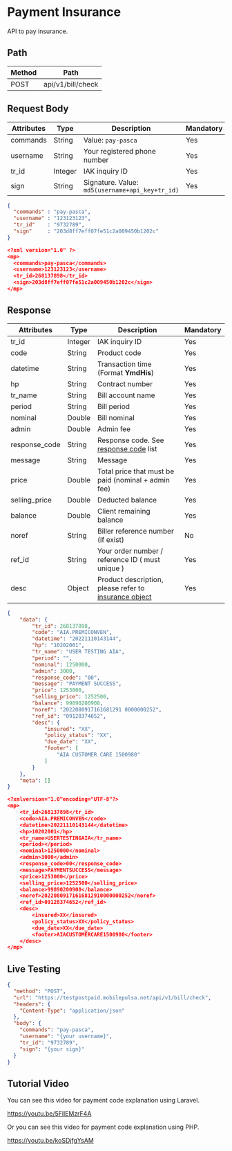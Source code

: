 # Payment Insurance

API to pay insurance.

## Path

Method | Path 
---------|----------
 POST | api/v1/bill/check

## Request Body

<!-- title: Request Attributes -->
Attributes | Type | Description | Mandatory
---------|----------|---------|----------
commands | String | Value: `pay-pasca` | Yes
username | String | Your registered phone number | Yes
tr_id | Integer | IAK inquiry ID | Yes
sign | String | Signature. Value: `md5(username+api_key+tr_id)` | Yes

<!--
type: tab
title: JSON
-->

```json
{
  "commands" : "pay-pasca",
  "username" : "123123123",
  "tr_id"    : "9732789",
  "sign"     : "203d8ff7eff07fe51c2a009450b1202c"
}
```

<!--
type: tab
title: XML
-->

```json
<?xml version="1.0" ?>
<mp>
  <commands>pay-pasca</commands>
  <username>123123123</username>
  <tr_id>268137898</tr_id>
  <sign>203d8ff7eff07fe51c2a009450b1202c</sign>
</mp>
```
<!-- type: tab-end -->

## Response

<!-- title: Response Attributes -->
Attributes | Type | Description | Mandatory
---------|----------|---------|----------
tr_id | Integer | IAK inquiry ID | Yes
code | String | Product code | Yes
datetime | String | Transaction time (Format **YmdHis**) | Yes 
hp | String | Contract number | Yes
tr_name | String | Bill account name | Yes
period | String | Bill period | Yes
nominal | Double | Bill nominal | Yes
admin | Double | Admin fee | Yes
response_code | String | Response code. See [response code](../../../response-code.md) list | Yes
message | String | Message | Yes
price | Double | Total price that must be paid (nominal + admin fee) | Yes
selling_price | Double | Deducted balance | Yes
balance | Double | Client remaining balance | Yes
noref | String | Biller reference number (if exist) | No
ref_id | String | Your order number / reference ID ( must unique ) | Yes
desc | Object | Product description, please refer to [insurance object](./insurance-object.md) | Yes

<!--
type: tab
title: JSON
-->

```json
{
	"data": {
		"tr_id": 268137898,
		"code": "AIA.PREMICONVEN",
		"datetime": "20221110143144",
		"hp": "10202001",
		"tr_name": "USER TESTING AIA",
		"period": "",
		"nominal": 1250000,
		"admin": 3000,
		"response_code": "00",
		"message": "PAYMENT SUCCESS",
		"price": 1253000,
		"selling_price": 1252500,
		"balance": 99890200908,
		"noref": "2022080917161681291 0000000252",
		"ref_id": "09128374652",
		"desc": {
			"insured": "XX",
			"policy_status": "XX",
			"due_date": "XX",
			"footer": [
				"AIA CUSTOMER CARE 1500980"
			]
		}
	},
	"meta": []
}
```

<!--
type: tab
title: XML
-->

```json
<?xmlversion="1.0"encoding="UTF-8"?>
<mp>
	<tr_id>268137898</tr_id>
	<code>AIA.PREMICONVEN</code>
	<datetime>20221110143144</datetime>
	<hp>10202001</hp>
	<tr_name>USERTESTINGAIA</tr_name>
	<period></period>
	<nominal>1250000</nominal>
	<admin>3000</admin>
	<response_code>00</response_code>
	<message>PAYMENTSUCCESS</message>
	<price>1253000</price>
	<selling_price>1252500</selling_price>
	<balance>99890200908</balance>
	<noref>20220809171616812910000000252</noref>
	<ref_id>09128374652</ref_id>
	<desc>
		<insured>XX</insured>
		<policy_status>XX</policy_status>
		<due_date>XX</due_date>
		<footer>AIACUSTOMERCARE1500980</footer>
	</desc>
</mp>
```
<!-- type: tab-end -->

## Live Testing

```json http
{
  "method": "POST",
  "url": "https://testpostpaid.mobilepulsa.net/api/v1/bill/check",
  "headers": {
    "Content-Type": "application/json"
  },
  "body": {
    "commands": "pay-pasca",
    "username": "{your username}",
    "tr_id": "9732789",
    "sign": "{your sign}"
  }
}
```

## Tutorial Video
You can see this video for payment code explanation using Laravel.

https://youtu.be/5FllEMzrF4A

Or you can see this video for payment code explanation using PHP.

https://youtu.be/koSDjfgYsAM